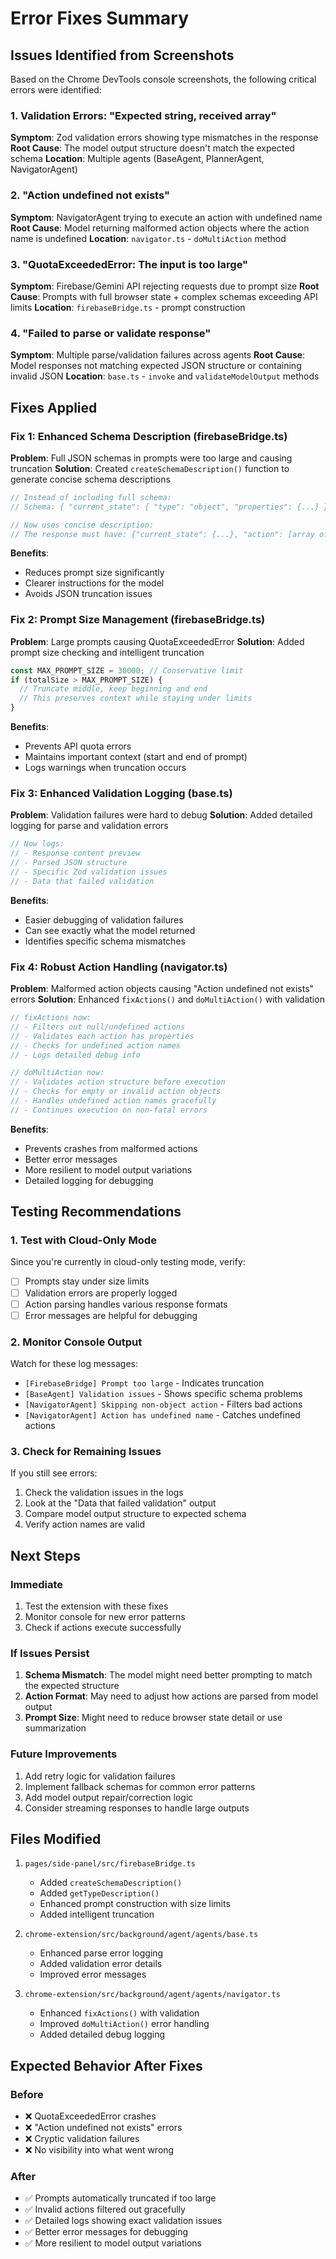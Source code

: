 # Error Fixes Summary

## Issues Identified from Screenshots

Based on the Chrome DevTools console screenshots, the following critical errors were identified:

### 1. Validation Errors: "Expected string, received array"
**Symptom**: Zod validation errors showing type mismatches in the response
**Root Cause**: The model output structure doesn't match the expected schema
**Location**: Multiple agents (BaseAgent, PlannerAgent, NavigatorAgent)

### 2. "Action undefined not exists"
**Symptom**: NavigatorAgent trying to execute an action with undefined name
**Root Cause**: Model returning malformed action objects where the action name is undefined
**Location**: `navigator.ts` - `doMultiAction` method

### 3. "QuotaExceededError: The input is too large"
**Symptom**: Firebase/Gemini API rejecting requests due to prompt size
**Root Cause**: Prompts with full browser state + complex schemas exceeding API limits
**Location**: `firebaseBridge.ts` - prompt construction

### 4. "Failed to parse or validate response"
**Symptom**: Multiple parse/validation failures across agents
**Root Cause**: Model responses not matching expected JSON structure or containing invalid JSON
**Location**: `base.ts` - `invoke` and `validateModelOutput` methods

## Fixes Applied

### Fix 1: Enhanced Schema Description (firebaseBridge.ts)

**Problem**: Full JSON schemas in prompts were too large and causing truncation
**Solution**: Created `createSchemaDescription()` function to generate concise schema descriptions

```typescript
// Instead of including full schema:
// Schema: { "current_state": { "type": "object", "properties": {...} }, ... }

// Now uses concise description:
// The response must have: {"current_state": {...}, "action": [array of action objects]}
```

**Benefits**:
- Reduces prompt size significantly
- Clearer instructions for the model
- Avoids JSON truncation issues

### Fix 2: Prompt Size Management (firebaseBridge.ts)

**Problem**: Large prompts causing QuotaExceededError
**Solution**: Added prompt size checking and intelligent truncation

```typescript
const MAX_PROMPT_SIZE = 30000; // Conservative limit
if (totalSize > MAX_PROMPT_SIZE) {
  // Truncate middle, keep beginning and end
  // This preserves context while staying under limits
}
```

**Benefits**:
- Prevents API quota errors
- Maintains important context (start and end of prompt)
- Logs warnings when truncation occurs

### Fix 3: Enhanced Validation Logging (base.ts)

**Problem**: Validation failures were hard to debug
**Solution**: Added detailed logging for parse and validation errors

```typescript
// Now logs:
// - Response content preview
// - Parsed JSON structure
// - Specific Zod validation issues
// - Data that failed validation
```

**Benefits**:
- Easier debugging of validation failures
- Can see exactly what the model returned
- Identifies specific schema mismatches

### Fix 4: Robust Action Handling (navigator.ts)

**Problem**: Malformed action objects causing "Action undefined not exists" errors
**Solution**: Enhanced `fixActions()` and `doMultiAction()` with validation

```typescript
// fixActions now:
// - Filters out null/undefined actions
// - Validates each action has properties
// - Checks for undefined action names
// - Logs detailed debug info

// doMultiAction now:
// - Validates action structure before execution
// - Checks for empty or invalid action objects
// - Handles undefined action names gracefully
// - Continues execution on non-fatal errors
```

**Benefits**:
- Prevents crashes from malformed actions
- Better error messages
- More resilient to model output variations
- Detailed logging for debugging

## Testing Recommendations

### 1. Test with Cloud-Only Mode
Since you're currently in cloud-only testing mode, verify:
- [ ] Prompts stay under size limits
- [ ] Validation errors are properly logged
- [ ] Action parsing handles various response formats
- [ ] Error messages are helpful for debugging

### 2. Monitor Console Output
Watch for these log messages:
- `[FirebaseBridge] Prompt too large` - Indicates truncation
- `[BaseAgent] Validation issues` - Shows specific schema problems
- `[NavigatorAgent] Skipping non-object action` - Filters bad actions
- `[NavigatorAgent] Action has undefined name` - Catches undefined actions

### 3. Check for Remaining Issues
If you still see errors:
1. Check the validation issues in the logs
2. Look at the "Data that failed validation" output
3. Compare model output structure to expected schema
4. Verify action names are valid

## Next Steps

### Immediate
1. Test the extension with these fixes
2. Monitor console for new error patterns
3. Check if actions execute successfully

### If Issues Persist
1. **Schema Mismatch**: The model might need better prompting to match the expected structure
2. **Action Format**: May need to adjust how actions are parsed from model output
3. **Prompt Size**: Might need to reduce browser state detail or use summarization

### Future Improvements
1. Add retry logic for validation failures
2. Implement fallback schemas for common error patterns
3. Add model output repair/correction logic
4. Consider streaming responses to handle large outputs

## Files Modified

1. `pages/side-panel/src/firebaseBridge.ts`
   - Added `createSchemaDescription()`
   - Added `getTypeDescription()`
   - Enhanced prompt construction with size limits
   - Added intelligent truncation

2. `chrome-extension/src/background/agent/agents/base.ts`
   - Enhanced parse error logging
   - Added validation error details
   - Improved error messages

3. `chrome-extension/src/background/agent/agents/navigator.ts`
   - Enhanced `fixActions()` with validation
   - Improved `doMultiAction()` error handling
   - Added detailed debug logging

## Expected Behavior After Fixes

### Before
- ❌ QuotaExceededError crashes
- ❌ "Action undefined not exists" errors
- ❌ Cryptic validation failures
- ❌ No visibility into what went wrong

### After
- ✅ Prompts automatically truncated if too large
- ✅ Invalid actions filtered out gracefully
- ✅ Detailed logs showing exact validation issues
- ✅ Better error messages for debugging
- ✅ More resilient to model output variations

